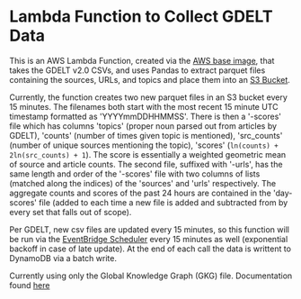 # Lambda Function to Collect GDELT Data

This is an AWS Lambda Function, created via the [AWS base image](https://docs.aws.amazon.com/lambda/latest/dg/python-image.html#python-image-base), that takes the GDELT v2.0 CSVs, and uses Pandas to extract parquet files containing the sources, URLs, and topics and place them into an [S3 Bucket](https://aws.amazon.com/s3/).

Currently, the function creates two new parquet files in an S3 bucket every 15 minutes. The filenames both start with the most recent 15 minute UTC timestamp formatted as 'YYYYmmDDHHMMSS'. There is then a '-scores' file which has columns 'topics' (proper noun parsed out from articles by GDELT), 'counts' (number of times given topic is mentioned), 'src_counts' (number of unique sources mentioning the topic), 'scores' (`ln(counts) + 2ln(src_counts) + 1`). The score is essentially a weighted geometric mean of source and article counts. The second file, suffixed with '-urls', has the same length and order of the '-scores' file with two columns of lists (matched along the indices) of the 'sources' and 'urls' respectively. The aggregate counts and scores of the past 24 hours are contained in the 'day-scores' file (added to each time a new file is added and subtracted from by every set that falls out of scope).

Per GDELT, new csv files are updated every 15 minutes, so this function will be run via the [EventBridge Scheduler](https://aws.amazon.com/eventbridge/scheduler/) every 15 minutes as well (exponential backoff in case of late update). At the end of each call the data is writtent to DynamoDB via a batch write.

Currently using only the Global Knowledge Graph (GKG) file. Documentation found [here](https://blog.gdeltproject.org/gdelt-2-0-our-global-world-in-realtime/)
